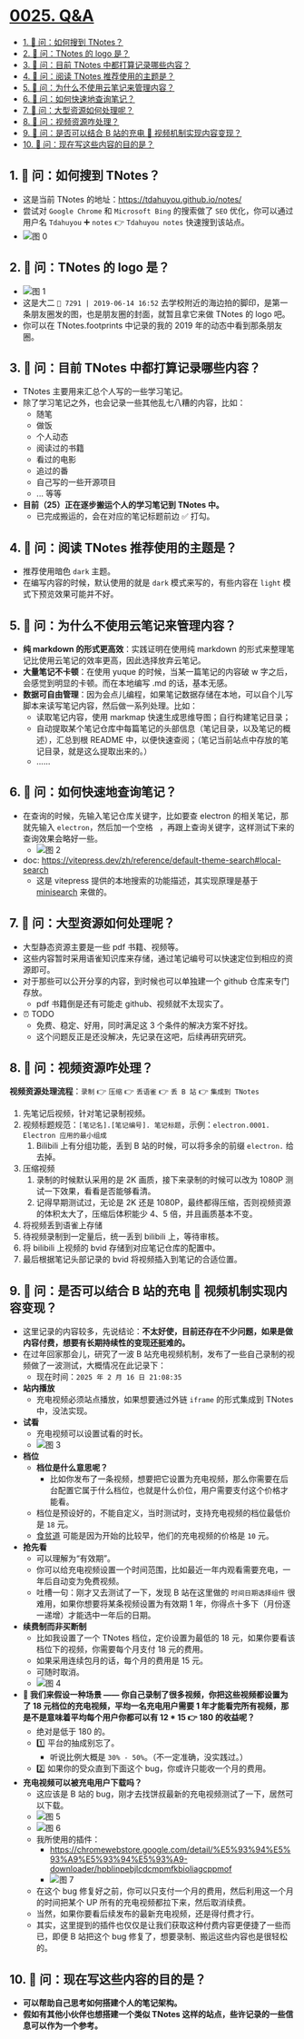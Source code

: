 # [0025. Q&A](https://github.com/Tdahuyou/TNotes.introduction/tree/main/notes/0025.%20Q%26A)

<!-- region:toc -->

- [1. 🤔 问：如何搜到 TNotes？](#1--问如何搜到-tnotes)
- [2. 🤔 问：TNotes 的 logo 是？](#2--问tnotes-的-logo-是)
- [3. 🤔 问：目前 TNotes 中都打算记录哪些内容？](#3--问目前-tnotes-中都打算记录哪些内容)
- [4. 🤔 问：阅读 TNotes 推荐使用的主题是？](#4--问阅读-tnotes-推荐使用的主题是)
- [5. 🤔 问：为什么不使用云笔记来管理内容？](#5--问为什么不使用云笔记来管理内容)
- [6. 🤔 问：如何快速地查询笔记？](#6--问如何快速地查询笔记)
- [7. 🤔 问：大型资源如何处理呢？](#7--问大型资源如何处理呢)
- [8. 🤔 问：视频资源咋处理？](#8--问视频资源咋处理)
- [9. 🤔 问：是否可以结合 B 站的充电 🔋 视频机制实现内容变现？](#9--问是否可以结合-b-站的充电--视频机制实现内容变现)
- [10. 🤔 问：现在写这些内容的目的是？](#10--问现在写这些内容的目的是)

<!-- endregion:toc -->

## 1. 🤔 问：如何搜到 TNotes？

- 这是当前 TNotes 的地址：https://tdahuyou.github.io/notes/
- 尝试对 `Google Chrome` 和 `Microsoft Bing` 的搜索做了 `SEO` 优化，你可以通过用户名 `Tdahuyou` ➕ `notes` 👉 `Tdahuyou notes` 快速搜到该站点。
- ![图 0](https://cdn.jsdelivr.net/gh/tnotesjs/imgs@main/2025-06-02-19-14-25.png)

## 2. 🤔 问：TNotes 的 logo 是？

- ![图 1](https://cdn.jsdelivr.net/gh/tnotesjs/imgs@main/2025-06-02-19-14-40.png)
- 这是大二 `👣 7291 | 2019-06-14 16:52` 去学校附近的海边拍的脚印，是第一条朋友圈发的图，也是朋友圈的封面，就暂且拿它来做 TNotes 的 logo 吧。
- 你可以在 TNotes.footprints 中记录的我的 2019 年的动态中看到那条朋友圈。

## 3. 🤔 问：目前 TNotes 中都打算记录哪些内容？

- TNotes 主要用来汇总个人写的一些学习笔记。
- 除了学习笔记之外，也会记录一些其他乱七八糟的内容，比如：
  - 随笔
  - 做饭
  - 个人动态
  - 阅读过的书籍
  - 看过的电影
  - 追过的番
  - 自己写的一些开源项目
  - ... 等等
- **目前（25）正在逐步搬运个人的学习笔记到 TNotes 中。**
  - 已完成搬运的，会在对应的笔记标题前边 ✅ 打勾。

## 4. 🤔 问：阅读 TNotes 推荐使用的主题是？

- 推荐使用暗色 `dark` 主题。
- 在编写内容的时候，默认使用的就是 `dark` 模式来写的，有些内容在 `light` 模式下预览效果可能并不好。

## 5. 🤔 问：为什么不使用云笔记来管理内容？

- **纯 markdown 的形式更高效**：实践证明在使用纯 markdown 的形式来整理笔记比使用云笔记的效率更高，因此选择放弃云笔记。
- **大量笔记不卡顿**：在使用 yuque 的时候，当某一篇笔记的内容破 w 字之后，会感觉到明显的卡顿。而在本地编写 .md 的话，基本无感。
- **数据可自由管理**：因为会点儿编程，如果笔记数据存储在本地，可以自个儿写脚本来读写笔记内容，然后做一系列处理。比如：
  - 读取笔记内容，使用 markmap 快速生成思维导图；自行构建笔记目录；
  - 自动提取某个笔记仓库中每篇笔记的头部信息（笔记目录，以及笔记的概述），汇总到根 README 中，以便快速查阅；（笔记当前站点中存放的笔记目录，就是这么提取出来的。）
  - ……

## 6. 🤔 问：如何快速地查询笔记？

- 在查询的时候，先输入笔记仓库关键字，比如要查 electron 的相关笔记，那就先输入 `electron`，然后加一个空格 ` `，再跟上查询关键字，这样测试下来的查询效果会略好一些。
  - ![图 2](https://cdn.jsdelivr.net/gh/tnotesjs/imgs@main/2025-06-02-19-15-26.png)
- doc: https://vitepress.dev/zh/reference/default-theme-search#local-search
  - 这是 vitepress 提供的本地搜索的功能描述，其实现原理是基于 [minisearch](https://github.com/lucaong/minisearch/) 来做的。

## 7. 🤔 问：大型资源如何处理呢？

- 大型静态资源主要是一些 pdf 书籍、视频等。
- 这些内容暂时采用语雀知识库来存储，通过笔记编号可以快速定位到相应的资源即可。
- 对于那些可以公开分享的内容，到时候也可以单独建一个 github 仓库来专门存放。
  - pdf 书籍倒是还有可能走 github、视频就不太现实了。
- ⏰ TODO
  - 免费、稳定、好用，同时满足这 3 个条件的解决方案不好找。
  - 这个问题反正是还没解决，先记录在这吧，后续再研究研究。

## 8. 🤔 问：视频资源咋处理？

**视频资源处理流程**：`录制` 👉 `压缩` 👉 `丢语雀` 👉 `丢 B 站` 👉 `集成到 TNotes`

1. 先笔记后视频，针对笔记录制视频。
2. 视频标题规范：`[笔记名].[笔记编号]. 笔记标题`，示例：`electron.0001. Electron 应用的最小组成`
   1. Bilibili 上有分组功能，丢到 B 站的时候，可以将多余的前缀 `electron.` 给去掉。
3. 压缩视频
   1. 录制的时候默认采用的是 2K 画质，接下来录制的时候可以改为 1080P 测试一下效果，看看是否能够看清。
   2. 记得早期测试过，无论是 2K 还是 1080P，最终都得压缩，否则视频资源的体积太大了，压缩后体积能少 4、5 倍，并且画质基本不变。
4. 将视频丢到语雀上存储
5. 待视频录制到一定量后，统一丢到 bilibili 上，等待审核。
6. 将 bilibili 上视频的 bvid 存储到对应笔记仓库的配置中。
7. 最后根据笔记头部记录的 bvid 将视频插入到笔记的合适位置。

## 9. 🤔 问：是否可以结合 B 站的充电 🔋 视频机制实现内容变现？

- 这里记录的内容较多，先说结论：**不太好使，目前还存在不少问题，如果是做内容付费，想要有长期持续性的变现还挺难的。**
- 在过年回家那会儿，研究了一波 B 站充电视频机制，发布了一些自己录制的视频做了一波测试，大概情况在此记录下：
  - 现在时间：`2025 年 2 月 16 日 21:08:35`
- **站内播放**
  - 充电视频必须站点播放，如果想要通过外链 `iframe` 的形式集成到 TNotes 中，没法实现。
- **试看**
  - 充电视频可以设置试看的时长。
  - ![图 3](https://cdn.jsdelivr.net/gh/tnotesjs/imgs@main/2025-06-02-19-16-06.png)
- **档位**
  - **档位是什么意思呢？**
    - 比如你发布了一条视频，想要把它设置为充电视频，那么你需要在后台配置它属于什么档位，也就是什么价位，用户需要支付这个价格才能看。
  - 档位是预设好的，不能自定义，当时测试时，支持充电视频的档位最低价是 `18` 元。
  - [食贫道](https://space.bilibili.com/39627524) 可能是因为开始的比较早，他们的充电视频的价格是 `10` 元。
- **抢先看**
  - 可以理解为“有效期”。
  - 你可以给充电视频设置一个时间范围，比如最近一年内观看需要充电，一年后自动变为免费视频。
  - 吐槽一句：刚才又去测试了一下，发现 B 站在这里做的 `时间日期选择组件` 很难用，如果你想要将某条视频设置为有效期 1 年，你得点十多下（月份逐一递增）才能选中一年后的日期。
- **续费制而非买断制**
  - 比如我设置了一个 TNotes 档位，定价设置为最低的 18 元，如果你要看该档位下的视频，你需要每个月支付 18 元的费用。
  - 如果采用连续包月的话，每个月的费用是 15 元。
  - 可随时取消。
  - ![图 4](https://cdn.jsdelivr.net/gh/tnotesjs/imgs@main/2025-06-02-19-16-23.png)
- **🤔 我们来假设一种场景 —— 你自己录制了很多视频，你把这些视频都设置为了 18 元档位的充电视频，平均一名充电用户需要 1 年才能看完所有视频，那是不是意味着平均每个用户你都可以有 12 \* 15 👉 180 的收益呢？**
  - 绝对是低于 180 的。
  - 1️⃣ 平台的抽成别忘了。
    - 听说比例大概是 `30% - 50%`。（不一定准确，没实践过。）
  - 2️⃣ 如果你的受众直到下面这个 bug，你或许只能收一个月的费用。
- **充电视频可以被充电用户下载吗？**
  - 这应该是 B 站的 bug，刚才去找饼叔最新的充电视频测试了一下，居然可以下载。
  - ![图 5](https://cdn.jsdelivr.net/gh/tnotesjs/imgs@main/2025-06-02-19-16-45.png)
  - ![图 6](https://cdn.jsdelivr.net/gh/tnotesjs/imgs@main/2025-06-02-19-17-00.png)
  - 我所使用的插件：
    - https://chromewebstore.google.com/detail/%E5%93%94%E5%93%A9%E5%93%94%E5%93%A9-downloader/hpblinpebjlcdcmpmfkbioliagcppmof
    - ![图 7](https://cdn.jsdelivr.net/gh/tnotesjs/imgs@main/2025-06-02-19-17-12.png)
  - 在这个 bug 修复好之前，你可以只支付一个月的费用，然后利用这一个月的时间把某个 UP 所有的充电视频都拉下来，然后取消续费。
  - 当然，如果你要看后续发布的最新充电视频，还是得付费才行。
  - 其实，这里提到的插件也仅仅是让我们获取这种付费内容更便捷了一些而已，即便 B 站把这个 bug 修复了，想要录制、搬运这些内容也是很轻松的。

## 10. 🤔 问：现在写这些内容的目的是？

- **可以帮助自己思考如何搭建个人的笔记架构。**
- **假如有其他小伙伴也想搭建一个类似 TNotes 这样的站点，些许记录的一些信息可以作为一个参考。**
